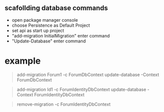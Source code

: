 ## scafollding database commands

- open package manager console
- choose Persistence as Default Project
- set api as start up project
- "add-migration InitialMigration" enter command
- "Update-Database" enter command


# example
> add-migration Forum1 -c ForumDbContext
> update-database -Context ForumDbContext

> add-migration Id1 -c ForumIdentityDbContext
> update-database -Context ForumIdentityDbContext

> remove-migration -c ForumIdentityDbContext